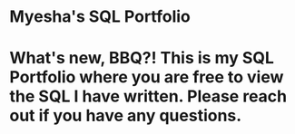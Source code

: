 # Myesha's SQL Portfolio

# What's new, BBQ?! This is my SQL Portfolio where you are free to view the SQL I have written. Please reach out if you have any questions. 
